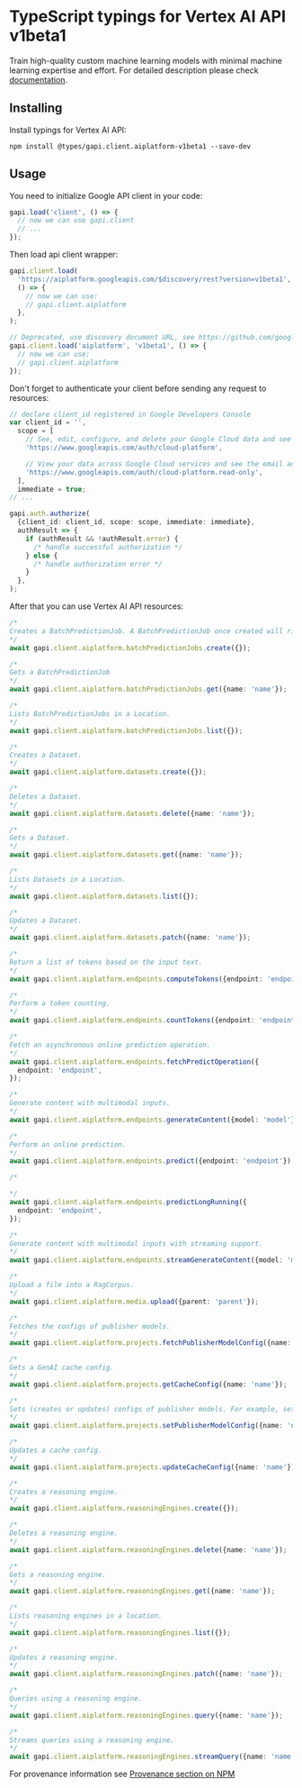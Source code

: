 # TypeScript typings for Vertex AI API v1beta1

Train high-quality custom machine learning models with minimal machine learning expertise and effort.
For detailed description please check [documentation](https://cloud.google.com/vertex-ai/).

## Installing

Install typings for Vertex AI API:

```
npm install @types/gapi.client.aiplatform-v1beta1 --save-dev
```

## Usage

You need to initialize Google API client in your code:

```typescript
gapi.load('client', () => {
  // now we can use gapi.client
  // ...
});
```

Then load api client wrapper:

```typescript
gapi.client.load(
  'https://aiplatform.googleapis.com/$discovery/rest?version=v1beta1',
  () => {
    // now we can use:
    // gapi.client.aiplatform
  },
);
```

```typescript
// Deprecated, use discovery document URL, see https://github.com/google/google-api-javascript-client/blob/master/docs/reference.md#----gapiclientloadname----version----callback--
gapi.client.load('aiplatform', 'v1beta1', () => {
  // now we can use:
  // gapi.client.aiplatform
});
```

Don't forget to authenticate your client before sending any request to resources:

```typescript
// declare client_id registered in Google Developers Console
var client_id = '',
  scope = [
    // See, edit, configure, and delete your Google Cloud data and see the email address for your Google Account.
    'https://www.googleapis.com/auth/cloud-platform',

    // View your data across Google Cloud services and see the email address of your Google Account
    'https://www.googleapis.com/auth/cloud-platform.read-only',
  ],
  immediate = true;
// ...

gapi.auth.authorize(
  {client_id: client_id, scope: scope, immediate: immediate},
  authResult => {
    if (authResult && !authResult.error) {
      /* handle successful authorization */
    } else {
      /* handle authorization error */
    }
  },
);
```

After that you can use Vertex AI API resources: <!-- TODO: make this work for multiple namespaces -->

```typescript
/*
Creates a BatchPredictionJob. A BatchPredictionJob once created will right away be attempted to start.
*/
await gapi.client.aiplatform.batchPredictionJobs.create({});

/*
Gets a BatchPredictionJob
*/
await gapi.client.aiplatform.batchPredictionJobs.get({name: 'name'});

/*
Lists BatchPredictionJobs in a Location.
*/
await gapi.client.aiplatform.batchPredictionJobs.list({});

/*
Creates a Dataset.
*/
await gapi.client.aiplatform.datasets.create({});

/*
Deletes a Dataset.
*/
await gapi.client.aiplatform.datasets.delete({name: 'name'});

/*
Gets a Dataset.
*/
await gapi.client.aiplatform.datasets.get({name: 'name'});

/*
Lists Datasets in a Location.
*/
await gapi.client.aiplatform.datasets.list({});

/*
Updates a Dataset.
*/
await gapi.client.aiplatform.datasets.patch({name: 'name'});

/*
Return a list of tokens based on the input text.
*/
await gapi.client.aiplatform.endpoints.computeTokens({endpoint: 'endpoint'});

/*
Perform a token counting.
*/
await gapi.client.aiplatform.endpoints.countTokens({endpoint: 'endpoint'});

/*
Fetch an asynchronous online prediction operation.
*/
await gapi.client.aiplatform.endpoints.fetchPredictOperation({
  endpoint: 'endpoint',
});

/*
Generate content with multimodal inputs.
*/
await gapi.client.aiplatform.endpoints.generateContent({model: 'model'});

/*
Perform an online prediction.
*/
await gapi.client.aiplatform.endpoints.predict({endpoint: 'endpoint'});

/*

*/
await gapi.client.aiplatform.endpoints.predictLongRunning({
  endpoint: 'endpoint',
});

/*
Generate content with multimodal inputs with streaming support.
*/
await gapi.client.aiplatform.endpoints.streamGenerateContent({model: 'model'});

/*
Upload a file into a RagCorpus.
*/
await gapi.client.aiplatform.media.upload({parent: 'parent'});

/*
Fetches the configs of publisher models.
*/
await gapi.client.aiplatform.projects.fetchPublisherModelConfig({name: 'name'});

/*
Gets a GenAI cache config.
*/
await gapi.client.aiplatform.projects.getCacheConfig({name: 'name'});

/*
Sets (creates or updates) configs of publisher models. For example, sets the request/response logging config.
*/
await gapi.client.aiplatform.projects.setPublisherModelConfig({name: 'name'});

/*
Updates a cache config.
*/
await gapi.client.aiplatform.projects.updateCacheConfig({name: 'name'});

/*
Creates a reasoning engine.
*/
await gapi.client.aiplatform.reasoningEngines.create({});

/*
Deletes a reasoning engine.
*/
await gapi.client.aiplatform.reasoningEngines.delete({name: 'name'});

/*
Gets a reasoning engine.
*/
await gapi.client.aiplatform.reasoningEngines.get({name: 'name'});

/*
Lists reasoning engines in a location.
*/
await gapi.client.aiplatform.reasoningEngines.list({});

/*
Updates a reasoning engine.
*/
await gapi.client.aiplatform.reasoningEngines.patch({name: 'name'});

/*
Queries using a reasoning engine.
*/
await gapi.client.aiplatform.reasoningEngines.query({name: 'name'});

/*
Streams queries using a reasoning engine.
*/
await gapi.client.aiplatform.reasoningEngines.streamQuery({name: 'name'});
```

For provenance information see [Provenance section on NPM](https://www.npmjs.com/package/@maxim_mazurok/gapi.client.aiplatform-v1beta1#Provenance:~:text=none-,Provenance,-Built%20and%20signed)
